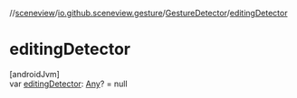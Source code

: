 //[sceneview](../../../index.md)/[io.github.sceneview.gesture](../index.md)/[GestureDetector](index.md)/[editingDetector](editing-detector.md)

# editingDetector

[androidJvm]\
var [editingDetector](editing-detector.md): [Any](https://kotlinlang.org/api/latest/jvm/stdlib/kotlin/-any/index.html)? = null
